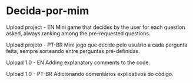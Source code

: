 # Decida-por-mim
Upload project - EN
Mini game that decides by the user for each question asked, always ranking among the pre-requested questions.

Upload projeto - PT-BR
Mini jogo que decide pelo usuário a cada pergunta feita, sempre sorteando entre perguntas pré-definidas.

Upload 1.0 - EN
Adding explanatory comments to the code.

Upload 1.0 - PT-BR
Adicionando comentários explicativos do código.
